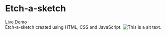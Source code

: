 # Etch-a-sketch

[Live Demo](https://akhantz250.github.io/odin-etch-a-sketch/)  
Etch-a-sketch created using HTML, CSS and JavaScript.
![This is a alt text.](https://raw.githubusercontent.com/akhantz250/odin-etch-a-sketch/main/screenshot.png 'Screenshot')
